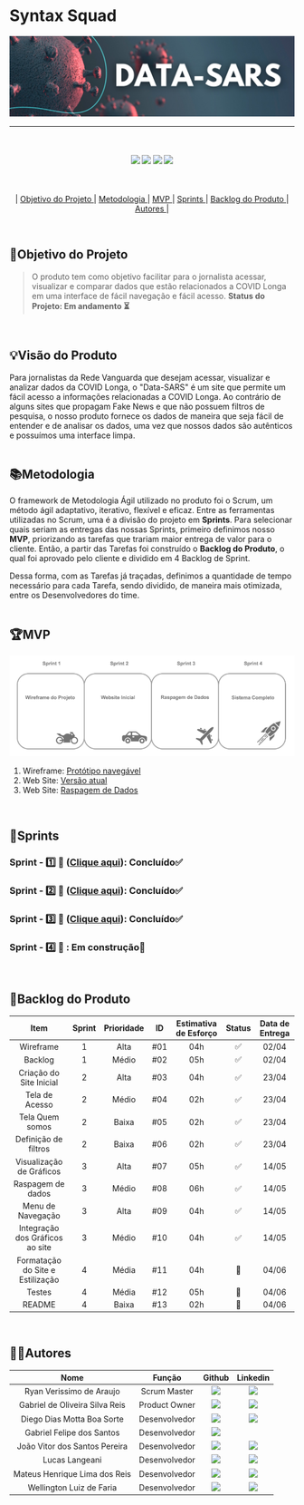 # **Syntax Squad**
<p align="center">
      <img src="/documents/img/logoDataSars.png" alt="logo da DATA-SARS">
<br>
<hr>
<br>
<h4 align="center">
 <a href="https://trello.com/pt-BR?&aceid=&adposition=&adgroup=148159506607&campaign=19269516466&creative=641463051732&device=c&keyword=trello&matchtype=e&network=g&placement=&ds_kids=p74543507295&ds_e=GOOGLE&ds_eid=700000001557344&ds_e1=GOOGLE&gad=1&gclid=CjwKCAjw6IiiBhAOEiwALNqncf7LMdvvHQRYfJqN7Ar6MpY06WXKkjGvjZkDdOoWDNWaCxJubX9smRoCqZoQAvD_BwE&gclsrc=aw.ds" target="_blank"><img src="https://img.shields.io/badge/-Trello-%230077B5?style=for-the-badge&logo=Trello&logoColor=dark-blue" target="_blank"></a>   <a href="https://www.figma.com" target="_blank"><img src="https://img.shields.io/badge/-Figma-%23E4405F?style=for-the-badge&logo=Figma&logoColor=white" target="_blank"></a>  <a href="https://www.python.org/downloads/release/python-370/" target="_blank"><img src="https://img.shields.io/badge/-Python-%2388CE?style=for-the-badge&logo=Python&logoColor=white" target="_blank"></a> <a href="https://code.visualstudio.com" target="_blank"><img src="https://img.shields.io/badge/-Visual Studio Code-%2384CE?style=for-the-badge&logo=Visual Studio Code&logoColor=white" target="_blank"></a> 
</h4>
<br>
<p align="center">
    |
  <a href ="#objetivo-do-projeto">  Objetivo do Projeto </a>  |     
  <a href ="#metodologia"> Metodologia </a>  |
  <a href ="#mvp"> MVP </a>  |
  <a href ="#sprints"> Sprints </a>  |
  <a href ="#backlog-do-produto"> Backlog do Produto </a>  | 
  <a href ="#autores"> Autores </a>  |
</p>
</br>

## 📌Objetivo do Projeto
> O produto tem como objetivo facilitar para o jornalista acessar, visualizar e comparar dados que estão relacionados a COVID Longa em uma interface de fácil navegação e fácil acesso. 
> **Status do Projeto: Em andamento ⏳**

<br> 
  
## 💡Visão do Produto

Para jornalistas da Rede Vanguarda que desejam acessar, visualizar e analizar dados da COVID Longa, o "Data-SARS" é um site que permite um fácil acesso a informações relacionadas a COVID Longa. Ao contrário de alguns sites que propagam Fake News e que não possuem filtros de pesquisa, o nosso produto fornece os dados de maneira que seja fácil de entender e de analisar os dados, uma vez que nossos dados são autênticos e possuímos uma interface limpa.
<br> </br>

## 📚Metodologia

O framework de Metodologia Ágil utilizado no produto foi o Scrum, um método ágil adaptativo, iterativo, flexível e eficaz. Entre as ferramentas utilizadas no Scrum, uma é a divisão do projeto em **Sprints**. Para selecionar quais seriam as entregas das nossas Sprints, primeiro definimos nosso **MVP**, priorizando as tarefas que trariam maior entrega de valor para o cliente. Então, a partir das Tarefas foi construído o **Backlog do Produto**,  o qual foi aprovado pelo cliente e dividido em 4 Backlog de Sprint.

Dessa forma, com as Tarefas já traçadas, definimos a quantidade de tempo necessário para cada Tarefa, sendo dividido, de maneira mais otimizada, entre os Desenvolvedores do time.
<br>
</br>

## 🏆**MVP**

<p align="center">
      <img src="/documents/img/MVP.png" alt="MVP do Projeto">
<br>

1. Wireframe: [Protótipo navegável](https://www.figma.com/proto/Ox8KcNvkylAJDsWbpvBEIQ/COVID-longa?node-id=7-18&scaling=min-zoom&page-id=0%3A1&starting-point-node-id=7%3A18)
2. Web Site: [Versão atual](src/)
3. Web Site: [Raspagem de Dados](https://github.com/GRUPOAPIDSM2023/API/tree/main/src/Gráficos%20e%20Raspagem%20de%20Dados)

      
<br> 

## 📅Sprints 

### Sprint - 1️⃣ 🎯 ([Clique aqui](/documents/Sprints/Sprint1)):  Concluído✅

### Sprint - 2️⃣ 🎯 ([Clique aqui](/documents/Sprints/Sprint2)):  Concluído✅

### Sprint - 3️⃣ 🎯 ([Clique aqui](/documents/Sprints/Sprint3)):  Concluído✅

### Sprint - 4️⃣ 🎯 :  Em construção🚧

<br>

## 🌱Backlog do Produto

| Item                                                     | Sprint | Prioridade  | ID | Estimativa de Esforço | Status | Data de Entrega |
|:----------------------------------------------------------:|:--------:|:---------------------:|:----:|:-----:|:---:|:-----:|
| Wireframe                                                | 1      | Alta                | #01 | 04h | ✅  |  02/04            |    
| Backlog                                                  | 1      | Médio               | #02 | 05h | ✅  |  02/04            |
| Criação do Site Inicial                                  | 2      | Alta                | #03 | 04h | ✅  |  23/04            |
| Tela de Acesso                                           | 2      | Médio               | #04 | 02h | ✅  |  23/04            |
| Tela Quem somos                                          | 2      | Baixa               | #05 | 02h | ✅  |  23/04            |
| Definição de filtros                                     | 2      | Baixa               | #06 | 02h | ✅  |  23/04            |
| Visualização de Gráficos                                 | 3      | Alta                | #07 | 05h | ✅  |  14/05            |
| Raspagem de dados                                        | 3      | Médio               | #08 | 06h | ✅  |  14/05            |
| Menu de Navegação                                        | 3      | Alta                | #09 | 04h | ✅  |  14/05            |
| Integração dos Gráficos ao site                          | 3      | Médio               | #10 | 04h | ✅  |  14/05            |
| Formatação do Site e Estilização                         | 4      | Média               | #11 | 04h | 🚧  |  04/06            |
| Testes                                                   | 4      | Média               | #12 | 05h | 🚧  |  04/06            |
| README                                                   | 4      | Baixa               | #13 | 02h | 🚧  |  04/06            |
<br>

## 👨‍💻**Autores** 

|      Nome      |    Função       |                            Github                             |                           Linkedin                           |
| :--------------: | :-----------: | :----------------------------------------------------------: | :----------------------------------------------------------: |
|  Ryan Verissimo de Araujo     | Scrum Master  | <a href="https://github.com/ryanvdaraujo"><img src="https://img.shields.io/badge/GitHub-100000?style=for-the-badge&logo=github&logoColor=white"></a> | <a href="https://www.linkedin.com/in/ryan-verissimo-de-araujo-910925239/"><img src="https://img.shields.io/badge/LinkedIn-0077B5?style=for-the-badge&logo=linkedin&logoColor=white"></a> |
|  Gabriel de Oliveira Silva Reis    | Product Owner | <a href="https://github.com/b4hia"><img src="https://img.shields.io/badge/GitHub-100000?style=for-the-badge&logo=github&logoColor=white"></a> | <a href="https://www.linkedin.com/in/gabriel-de-oliveira-silva-reis-798447266/"><img src="https://img.shields.io/badge/LinkedIn-0077B5?style=for-the-badge&logo=linkedin&logoColor=white"></a> |
| Diego Dias Motta Boa Sorte | Desenvolvedor | <a href="https://github.com/diegoboasorte"><img src="https://img.shields.io/badge/GitHub-100000?style=for-the-badge&logo=github&logoColor=white"></a> | <a href="https://www.linkedin.com/in/diegoboasorte"><img src="https://img.shields.io/badge/LinkedIn-0077B5?style=for-the-badge&logo=linkedin&logoColor=white"></a> |
| Gabriel Felipe dos Santos  | Desenvolvedor | <a href="https://github.com/gabrielfsantos99"><img src="https://img.shields.io/badge/GitHub-100000?style=for-the-badge&logo=github&logoColor=white"></a> | 
| João Vitor dos Santos Pereira  | Desenvolvedor | <a href="https://github.com/JaovitoP"><img src="https://img.shields.io/badge/GitHub-100000?style=for-the-badge&logo=github&logoColor=white"></a> | <a href="https://www.linkedin.com/in/joaopereira18/"><img src="https://img.shields.io/badge/LinkedIn-0077B5?style=for-the-badge&logo=linkedin&logoColor=white"></a> |
| Lucas Langeani                  | Desenvolvedor | <a href="https://github.com/langeanith"><img src="https://img.shields.io/badge/GitHub-100000?style=for-the-badge&logo=github&logoColor=white"></a> | <a href="https://br.linkedin.com/in/lucaslangeani"><img src="https://img.shields.io/badge/LinkedIn-0077B5?style=for-the-badge&logo=linkedin&logoColor=white"></a>
| Mateus Henrique Lima dos Reis | Desenvolvedor | <a href="https://github.com/mhlreis"><img src="https://img.shields.io/badge/GitHub-100000?style=for-the-badge&logo=github&logoColor=white"></a> | <a href="https://br.linkedin.com/in/mhlreis"><img src="https://img.shields.io/badge/LinkedIn-0077B5?style=for-the-badge&logo=linkedin&logoColor=white"></a>
| Wellington Luiz de Faria   | Desenvolvedor | <a href="https://github.com/WellingtonLFaria"><img src="https://img.shields.io/badge/GitHub-100000?style=for-the-badge&logo=github&logoColor=white"></a> | <a href="https://br.linkedin.com/in/wellington-luiz-de-faria-92007425b"><img src="https://img.shields.io/badge/LinkedIn-0077B5?style=for-the-badge&logo=linkedin&logoColor=white"></a> |


    
